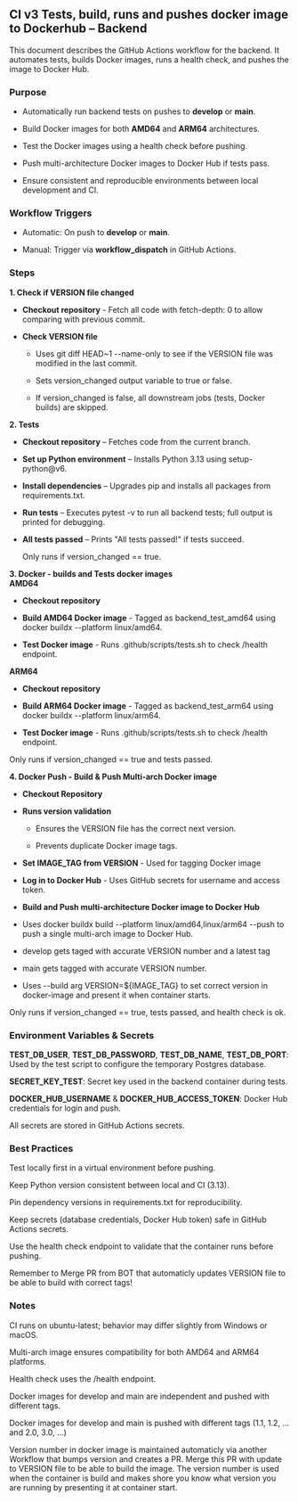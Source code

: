 ## CI v3 Tests, build, runs and pushes docker image to Dockerhub – Backend ##  
This document describes the GitHub Actions workflow for the backend. It automates tests, builds Docker images, runs a health check, and pushes the image to Docker Hub.

### Purpose ### 
- Automatically run backend tests on pushes to **develop** or **main**.

- Build Docker images for both **AMD64** and **ARM64** architectures.

- Test the Docker images using a health check before pushing.

- Push multi-architecture Docker images to Docker Hub if tests pass.

- Ensure consistent and reproducible environments between local development and CI. 

### Workflow Triggers ### 
- Automatic: On push to **develop** or **main**.  

- Manual: Trigger via **workflow_dispatch** in GitHub Actions.  

### Steps ###  
**1. Check if VERSION file changed**

- **Checkout repository** - Fetch all code with fetch-depth: 0 to allow comparing with previous commit.

- **Check VERSION file**

    - Uses git diff HEAD~1 --name-only to see if the VERSION file was modified in the last commit.

    - Sets version_changed output variable to true or false.

    - If version_changed is false, all downstream jobs (tests, Docker builds) are skipped.

**2. Tests**
- **Checkout repository** – Fetches code from the current branch.  

- **Set up Python environment** – Installs Python 3.13 using setup-python@v6.  

- **Install dependencies** – Upgrades pip and installs all packages from requirements.txt.  

- **Run tests** – Executes pytest -v to run all backend tests; full output is printed for debugging.  

- **All tests passed** – Prints "All tests passed!" if tests succeed.  

    Only runs if version_changed == true.

**3. Docker - builds and Tests docker images**  
**AMD64**

- **Checkout repository**

- **Build AMD64 Docker image** - Tagged as backend_test_amd64 using docker buildx --platform linux/amd64.

- **Test Docker image** - Runs .github/scripts/tests.sh to check /health endpoint.

**ARM64**

- **Checkout repository**

- **Build ARM64 Docker image** - Tagged as backend_test_arm64 using docker buildx --platform linux/arm64.

- **Test Docker image** - Runs .github/scripts/tests.sh to check /health endpoint.

Only runs if version_changed == true and tests passed.

**4. Docker Push - Build & Push Multi-arch Docker image** 
   
- **Checkout Repository**

- **Runs version validation**

    - Ensures the VERSION file has the correct next version.

    - Prevents duplicate Docker image tags.

- **Set IMAGE_TAG from VERSION** - Used for tagging Docker image

- **Log in to Docker Hub** - Uses GitHub secrets for username and access token.  

- **Build and Push multi-architecture Docker image to Docker Hub**    
- Uses docker buildx build --platform linux/amd64,linux/arm64 --push to push a single multi-arch image to Docker Hub.

- develop gets taged with accurate VERSION number and a latest tag

- main gets tagged with accurate VERSION number. 
  
- Uses --build arg VERSION=${IMAGE_TAG} to set correct version in docker-image and present it when container starts.

Only runs if version_changed == true, tests passed, and health check is ok. 

### Environment Variables & Secrets ###  
**TEST_DB_USER**, **TEST_DB_PASSWORD**, **TEST_DB_NAME**, **TEST_DB_PORT**: Used by the test script to configure the temporary Postgres database.

**SECRET_KEY_TEST**: Secret key used in the backend container during tests.

**DOCKER_HUB_USERNAME** & **DOCKER_HUB_ACCESS_TOKEN**: Docker Hub credentials for login and push.


All secrets are stored in GitHub Actions secrets. 

### Best Practices ###  

Test locally first in a virtual environment before pushing.  

Keep Python version consistent between local and CI (3.13).  

Pin dependency versions in requirements.txt for reproducibility.  

Keep secrets (database credentials, Docker Hub token) safe in GitHub Actions secrets.  

Use the health check endpoint to validate that the container runs before pushing.  

Remember to Merge PR from BOT that automaticly updates VERSION file to be able to build with correct tags! 

### Notes ###  
CI runs on ubuntu-latest; behavior may differ slightly from Windows or macOS.  

Multi-arch image ensures compatibility for both AMD64 and ARM64 platforms.

Health check uses the /health endpoint.  

Docker images for develop and main are independent and pushed with different tags.  

Docker images for develop and main is pushed with different tags (1.1, 1.2, ... and 2.0, 3.0, ...)

Version number in docker image is maintained automaticly via another Workflow that bumps version and creates a PR. Merge this PR with update to VERSION file to be able to build the image. The version number is used when the container is build and makes shore you know what version you are running by presenting it at container start. 